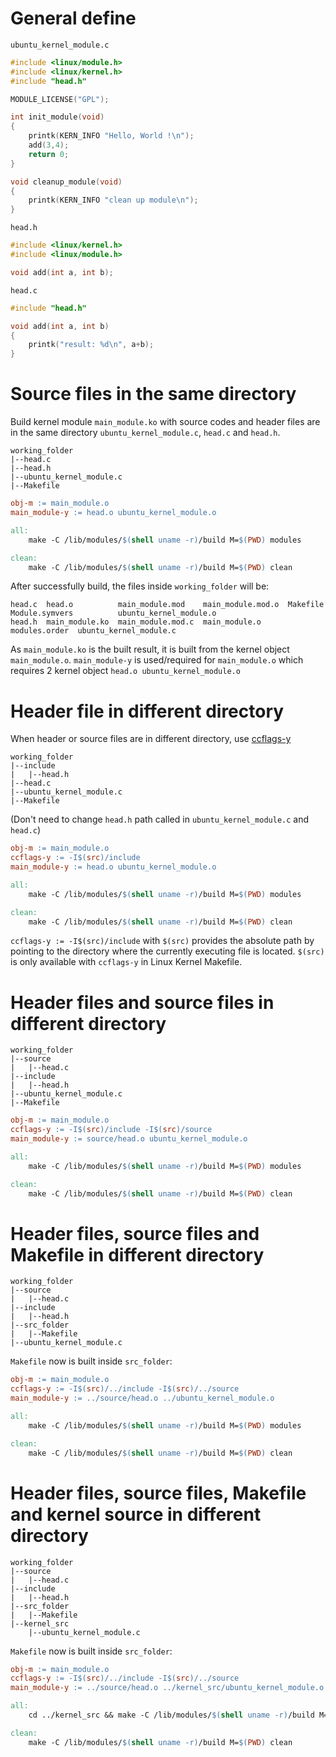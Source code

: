 # General define

``ubuntu_kernel_module.c``

```c
#include <linux/module.h>
#include <linux/kernel.h>
#include "head.h"

MODULE_LICENSE("GPL");

int init_module(void)
{
	printk(KERN_INFO "Hello, World !\n");
	add(3,4);
	return 0;
}

void cleanup_module(void)
{
	printk(KERN_INFO "clean up module\n");
}
```

``head.h``
```c
#include <linux/kernel.h>
#include <linux/module.h>

void add(int a, int b);
```

``head.c``

```c
#include "head.h"

void add(int a, int b)
{
    printk("result: %d\n", a+b);
}
```
# Source files in the same directory

Build kernel module ``main_module.ko`` with source codes and header files are in the same directory ``ubuntu_kernel_module.c``, ``head.c`` and ``head.h``.

```
working_folder
|--head.c
|--head.h
|--ubuntu_kernel_module.c
|--Makefile
```

```Makefile
obj-m := main_module.o
main_module-y := head.o ubuntu_kernel_module.o

all:
	make -C /lib/modules/$(shell uname -r)/build M=$(PWD) modules

clean:
	make -C /lib/modules/$(shell uname -r)/build M=$(PWD) clean
```

After successfully build, the files inside ``working_folder`` will be:

```
head.c  head.o          main_module.mod    main_module.mod.o  Makefile       Module.symvers          ubuntu_kernel_module.o
head.h  main_module.ko  main_module.mod.c  main_module.o      modules.order  ubuntu_kernel_module.c
```

As ``main_module.ko`` is the built result, it is built from the kernel object ``main_module.o``. ``main_module-y`` is used/required for ``main_module.o`` which requires 2 kernel object ``head.o ubuntu_kernel_module.o``

# Header file in different directory

When header or source files are in different directory, use [ccflags-y](README.md#ccflags-y)

```
working_folder
|--include
|   |--head.h
|--head.c
|--ubuntu_kernel_module.c
|--Makefile
```

(Don't need to change ``head.h`` path called in ``ubuntu_kernel_module.c`` and ``head.c``)

```Makefile
obj-m := main_module.o
ccflags-y := -I$(src)/include
main_module-y := head.o ubuntu_kernel_module.o

all:
	make -C /lib/modules/$(shell uname -r)/build M=$(PWD) modules

clean:
	make -C /lib/modules/$(shell uname -r)/build M=$(PWD) clean
```

``ccflags-y := -I$(src)/include`` with ``$(src)`` provides the absolute path by pointing to the directory where the currently executing file is located. ``$(src)`` is only available with ``ccflags-y`` in Linux Kernel Makefile.

# Header files and source files in different directory

```
working_folder
|--source
|   |--head.c
|--include
|   |--head.h
|--ubuntu_kernel_module.c
|--Makefile
```

```Makefile
obj-m := main_module.o
ccflags-y := -I$(src)/include -I$(src)/source
main_module-y := source/head.o ubuntu_kernel_module.o

all:
	make -C /lib/modules/$(shell uname -r)/build M=$(PWD) modules

clean:
	make -C /lib/modules/$(shell uname -r)/build M=$(PWD) clean
```
# Header files, source files and Makefile in different directory
```
working_folder
|--source
|   |--head.c
|--include
|   |--head.h
|--src_folder
|   |--Makefile
|--ubuntu_kernel_module.c
```
``Makefile`` now is built inside ``src_folder``:
```Makefile
obj-m := main_module.o
ccflags-y := -I$(src)/../include -I$(src)/../source
main_module-y := ../source/head.o ../ubuntu_kernel_module.o

all:
	make -C /lib/modules/$(shell uname -r)/build M=$(PWD) modules

clean:
	make -C /lib/modules/$(shell uname -r)/build M=$(PWD) clean
```
# Header files, source files, Makefile and kernel source in different directory
```
working_folder
|--source
|   |--head.c
|--include
|   |--head.h
|--src_folder
|   |--Makefile
|--kernel_src
	|--ubuntu_kernel_module.c
```
``Makefile`` now is built inside ``src_folder``:
```Makefile
obj-m := main_module.o
ccflags-y := -I$(src)/../include -I$(src)/../source
main_module-y := ../source/head.o ../kernel_src/ubuntu_kernel_module.o

all:
	cd ../kernel_src && make -C /lib/modules/$(shell uname -r)/build M=$(PWD) modules

clean:
	make -C /lib/modules/$(shell uname -r)/build M=$(PWD) clean
```